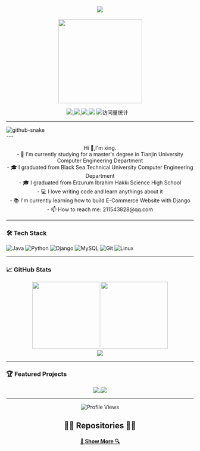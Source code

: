 <div align="center">
    <div>
          <h1 align="center">
      <a href="https://git.io/typing-svg">
        <img src="https://readme-typing-svg.herokuapp.com/?lines=Hello,+World!+👋;Welcome+to+my+GitHub!&center=true&size=30&color=61DAFB">
      </a>
    </h1>
    <!-- knock code pictures 敲代码的图片 -->
    <picture>
      <source media="(prefers-color-scheme: dark)" srcset="https://cdn.jsdelivr.net/gh/sun0225SUN/sun0225SUN/assets/images/coding.gif" />
      <source media="(prefers-color-scheme: light)" srcset="https://cdn.jsdelivr.net/gh/sun0225SUN/sun0225SUN/assets/images/developer.svg" height="225px" />
      <img src="https://cdn.jsdelivr.net/gh/sun0225SUN/sun0225SUN/assets/images/coding.gif" />
    </picture>
    </div>

  <div>
  <p align="center">
    <a href="https://tjqaq.com">
      <img src="https://img.shields.io/badge/🌐-Personal%20Blog-61DAFB?style=flat-square">
    </a>
    <a href="https://xingstar.blog.csdn.net">
      <img src="https://img.shields.io/badge/📚-CSDN%20Blog-FF6B6B?style=flat-square">
    </a>
    <a href="mailto:2115438238@qq.com">
      <img src="https://img.shields.io/badge/📧-Email-0078D4?style=flat-square&logo=microsoft-outlook&logoColor=white">
    </a>
    <!-- wakatime -->    
    <a href="https://wakatime.com/@xingstar520"><img src="https://wakatime.com/badge/user/42d0678c-368b-448b-9a77-5d21c5b55352.svg" /></a>
    <!-- visitor -->
    <img src="https://komarev.com/ghpvc/?username=xingstar520&label=Views&color=orange&style=flat" alt="访问量统计" />&emsp;
  </p>
  </div>
</div>

---

<!-- Snake Code Contribution Map 贪吃蛇代码贡献图 -->
<div>
  <picture>
    <source media="(prefers-color-scheme: dark)" srcset="https://cdn.jsdelivr.net/gh/sun0225SUN/sun0225SUN/profile-snake-contrib/github-contribution-grid-snake-dark.svg" />
    <source media="(prefers-color-scheme: light)" srcset="https://cdn.jsdelivr.net/gh/sun0225SUN/sun0225SUN/profile-snake-contrib/github-contribution-grid-snake.svg" />
    <img alt="github-snake" src="https://cdn.jsdelivr.net/gh/sun0225SUN/sun0225SUN/profile-snake-contrib/github-contribution-grid-snake-dark.svg" />
  </picture>
</div>
---

<p align="center">
  Hi 👋,I'm xing.
  <br>
  - 🔬 I'm currently studying for a master's degree in Tianjin University Computer Engineering Department
  <br>
  - 🎓 I graduated from Black Sea Technical University Computer Engineering Department
  <br>
  - 🎓 I graduated from Erzurum İbrahim Hakkı Science High School
  <br>
  - 💻 I love writing code and learn anythings about it
  <br>
  - 📚 I'm currently learning how to build E-Commerce Website with Django
  <br>
  - 📫 How to reach me: 211543828@qq.com
</p>

---

### 🛠️ Tech Stack

![Java](https://img.shields.io/badge/-Java-007396?style=flat-square&logo=java&logoColor=white)
![Python](https://img.shields.io/badge/-Python-3776AB?style=flat-square&logo=python&logoColor=white)
![Django](https://img.shields.io/badge/-Django-092E20?style=flat-square&logo=django&logoColor=white)
![MySQL](https://img.shields.io/badge/-MySQL-4479A1?style=flat-square&logo=mysql&logoColor=white)
![Git](https://img.shields.io/badge/-Git-F05032?style=flat-square&logo=git&logoColor=white)
![Linux](https://img.shields.io/badge/-Linux-FCC624?style=flat-square&logo=linux&logoColor=black)

---

### 📈 GitHub Stats

<div align="center">
  <img height="180em" src="https://github-readme-stats.vercel.app/api?username=xingstar520&show_icons=true&theme=react&hide_border=true&count_private=true"/>
  <img height="180em" src="https://github-readme-stats.vercel.app/api/top-langs/?username=xingstar520&layout=compact&theme=react&hide_border=true&langs_count=8"/>
</div>

<div align="center">
  <img src="https://github-readme-streak-stats.herokuapp.com/?user=xingstar520&theme=react&hide_border=true"/>
</div>

---

### 🏆 Featured Projects

<div align="center">
  <a href="https://github.com/xingstar520/daijia-parent">
    <img align="center" src="https://github-readme-stats.vercel.app/api/pin/?username=xingstar520&repo=E-Commerce-Django&theme=react&hide_border=true"/>
  </a>
  <a href="https://github.com/xingstar520/sky-take-out1">
    <img align="center" src="https://github-readme-stats.vercel.app/api/pin/?username=xingstar520&repo=AI-Learning-System&theme=react&hide_border=true"/>
  </a>
</div>

---

<p align="center">
  <img src="https://komarev.com/ghpvc/?username=xingstar520&color=blue&style=flat-square" alt="Profile Views"/>
</p>

<h2 align="center">👨‍💻 Repositories 👨‍💻</h2>

<h4 align="center">
  <a href="https://github.com/xingstar520?tab=repositories" title="Show Repositories">🔎 Show More 🔍</a>
</h4>
